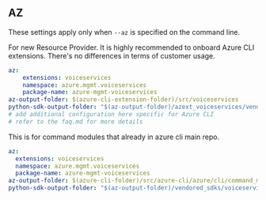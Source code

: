## AZ

These settings apply only when `--az` is specified on the command line.

For new Resource Provider. It is highly recommended to onboard Azure CLI extensions. There's no differences in terms of customer usage. 

``` yaml $(az) && $(target-mode) != 'core'
az:
    extensions: voiceservices
    namespace: azure.mgmt.voiceservices
    package-name: azure-mgmt-voiceservices
az-output-folder: $(azure-cli-extension-folder)/src/voiceservices
python-sdk-output-folder: "$(az-output-folder)/azext_voiceservices/vendored_sdks/voiceservices"
# add additional configuration here specific for Azure CLI
# refer to the faq.md for more details
```



This is for command modules that already in azure cli main repo. 
``` yaml $(az) && $(target-mode) == 'core'
az:
  extensions: voiceservices
  namespace: azure.mgmt.voiceservices
  package-name: azure-mgmt-voiceservices
az-output-folder: $(azure-cli-folder)/src/azure-cli/azure/cli/command_modules/voiceservices
python-sdk-output-folder: "$(az-output-folder)/vendored_sdks/voiceservices"
``` 